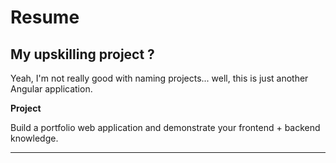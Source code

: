 # Resume

## My upskilling project ?

Yeah, I'm not really good with naming projects... well, this is just another Angular application.

**Project**

Build a portfolio web application and demonstrate your frontend + backend knowledge.

---
